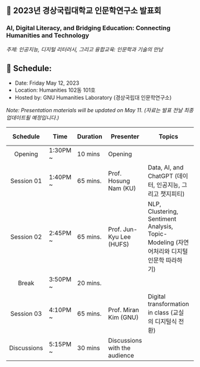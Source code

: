 ## 🌿 2023년 경상국립대학교 인문학연구소 발표회
### AI, Digital Literacy, and Bridging Education: Connecting Humanities and Technology
_주제: 인공지능, 디지털 리터러시, 그리고 융합교육: 인문학과 기술의 만남_

## 🌱 Schedule:
+ Date: Friday May 12, 2023
+ Location: Humanities 102동 101호
+ Hosted by: GNU Humanities Laboratory (경상국립대 인문학연구소)

_Note: Presentation materials will be updated on May 11. (자료는 발표 전날 최종 업데이트될 예정입니다.)_

|Schedule | Time | Duration | Presenter | Topics | Lecture materials |
|:--:|--|--|--|--|--|
|Opening| 1:30PM ~ | 10 mins | Opening |  ||
|Session 01 |1:40PM ~  | 65 mins.| Prof. Hosung Nam (KU) |  Data, AI, and ChatGPT (데이터, 인공지능, 그리고 챗지피티) | |
|Session 02 |2:45PM ~  | 65 mins.| Prof. Jun-Kyu Lee (HUFS) |NLP, Clustering, Sentiment Analysis, Topic-Modeling (자연어처리와 디지털인문학 따라하기) ||
|Break| 3:50PM ~  |20 mins.  |||
|Session 03 |4:10PM ~ | 65 mins.| Prof. Miran Kim (GNU) | Digital transformation in class (교실의 디지털식 전환) ||
| Discussions| 5:15PM ~ | 30 mins| Discussions with the audience | ||


